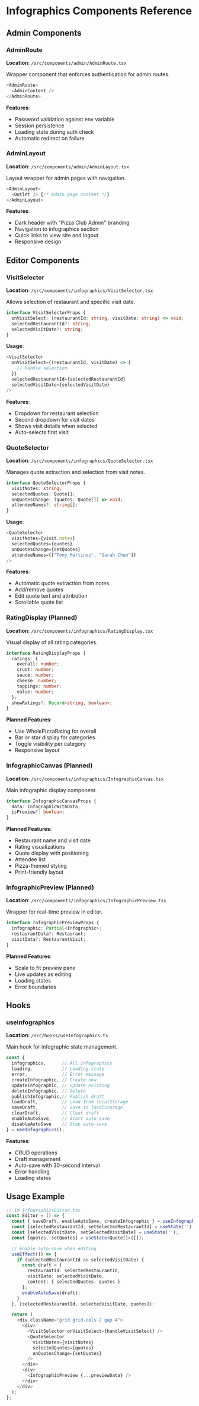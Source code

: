 # Infographics Components Reference

## Admin Components

### AdminRoute
**Location**: `/src/components/admin/AdminRoute.tsx`

Wrapper component that enforces authentication for admin routes.

```typescript
<AdminRoute>
  <AdminContent />
</AdminRoute>
```

**Features**:
- Password validation against env variable
- Session persistence
- Loading state during auth check
- Automatic redirect on failure

### AdminLayout
**Location**: `/src/components/admin/AdminLayout.tsx`

Layout wrapper for admin pages with navigation.

```typescript
<AdminLayout>
  <Outlet /> {/* Admin page content */}
</AdminLayout>
```

**Features**:
- Dark header with "Pizza Club Admin" branding
- Navigation to infographics section
- Quick links to view site and logout
- Responsive design

## Editor Components

### VisitSelector
**Location**: `/src/components/infographics/VisitSelector.tsx`

Allows selection of restaurant and specific visit date.

```typescript
interface VisitSelectorProps {
  onVisitSelect: (restaurantId: string, visitDate: string) => void;
  selectedRestaurantId?: string;
  selectedVisitDate?: string;
}
```

**Usage**:
```typescript
<VisitSelector
  onVisitSelect={(restaurantId, visitDate) => {
    // Handle selection
  }}
  selectedRestaurantId={selectedRestaurantId}
  selectedVisitDate={selectedVisitDate}
/>
```

**Features**:
- Dropdown for restaurant selection
- Second dropdown for visit dates
- Shows visit details when selected
- Auto-selects first visit

### QuoteSelector
**Location**: `/src/components/infographics/QuoteSelector.tsx`

Manages quote extraction and selection from visit notes.

```typescript
interface QuoteSelectorProps {
  visitNotes: string;
  selectedQuotes: Quote[];
  onQuotesChange: (quotes: Quote[]) => void;
  attendeeNames?: string[];
}
```

**Usage**:
```typescript
<QuoteSelector
  visitNotes={visit.notes}
  selectedQuotes={quotes}
  onQuotesChange={setQuotes}
  attendeeNames={["Tony Martinez", "Sarah Chen"]}
/>
```

**Features**:
- Automatic quote extraction from notes
- Add/remove quotes
- Edit quote text and attribution
- Scrollable quote list

### RatingDisplay (Planned)
**Location**: `/src/components/infographics/RatingDisplay.tsx`

Visual display of all rating categories.

```typescript
interface RatingDisplayProps {
  ratings: {
    overall: number;
    crust: number;
    sauce: number;
    cheese: number;
    toppings: number;
    value: number;
  };
  showRatings?: Record<string, boolean>;
}
```

**Planned Features**:
- Use WholePizzaRating for overall
- Bar or star display for categories
- Toggle visibility per category
- Responsive layout

### InfographicCanvas (Planned)
**Location**: `/src/components/infographics/InfographicCanvas.tsx`

Main infographic display component.

```typescript
interface InfographicCanvasProps {
  data: InfographicWithData;
  isPreview?: boolean;
}
```

**Planned Features**:
- Restaurant name and visit date
- Rating visualizations
- Quote display with positioning
- Attendee list
- Pizza-themed styling
- Print-friendly layout

### InfographicPreview (Planned)
**Location**: `/src/components/infographics/InfographicPreview.tsx`

Wrapper for real-time preview in editor.

```typescript
interface InfographicPreviewProps {
  infographic: Partial<Infographic>;
  restaurantData?: Restaurant;
  visitData?: RestaurantVisit;
}
```

**Planned Features**:
- Scale to fit preview pane
- Live updates as editing
- Loading states
- Error boundaries

## Hooks

### useInfographics
**Location**: `/src/hooks/useInfographics.ts`

Main hook for infographic state management.

```typescript
const {
  infographics,      // All infographics
  loading,           // Loading state
  error,             // Error message
  createInfographic, // Create new
  updateInfographic, // Update existing
  deleteInfographic, // Delete
  publishInfographic,// Publish draft
  loadDraft,         // Load from localStorage
  saveDraft,         // Save to localStorage
  clearDraft,        // Clear draft
  enableAutoSave,    // Start auto-save
  disableAutoSave    // Stop auto-save
} = useInfographics();
```

**Features**:
- CRUD operations
- Draft management
- Auto-save with 30-second interval
- Error handling
- Loading states

## Usage Example

```typescript
// In InfographicsEditor.tsx
const Editor = () => {
  const { saveDraft, enableAutoSave, createInfographic } = useInfographics();
  const [selectedRestaurantId, setSelectedRestaurantId] = useState('');
  const [selectedVisitDate, setSelectedVisitDate] = useState('');
  const [quotes, setQuotes] = useState<Quote[]>([]);

  // Enable auto-save when editing
  useEffect(() => {
    if (selectedRestaurantId && selectedVisitDate) {
      const draft = {
        restaurantId: selectedRestaurantId,
        visitDate: selectedVisitDate,
        content: { selectedQuotes: quotes }
      };
      enableAutoSave(draft);
    }
  }, [selectedRestaurantId, selectedVisitDate, quotes]);

  return (
    <div className="grid grid-cols-2 gap-4">
      <div>
        <VisitSelector onVisitSelect={handleVisitSelect} />
        <QuoteSelector 
          visitNotes={visitNotes}
          selectedQuotes={quotes}
          onQuotesChange={setQuotes}
        />
      </div>
      <div>
        <InfographicPreview {...previewData} />
      </div>
    </div>
  );
};
```